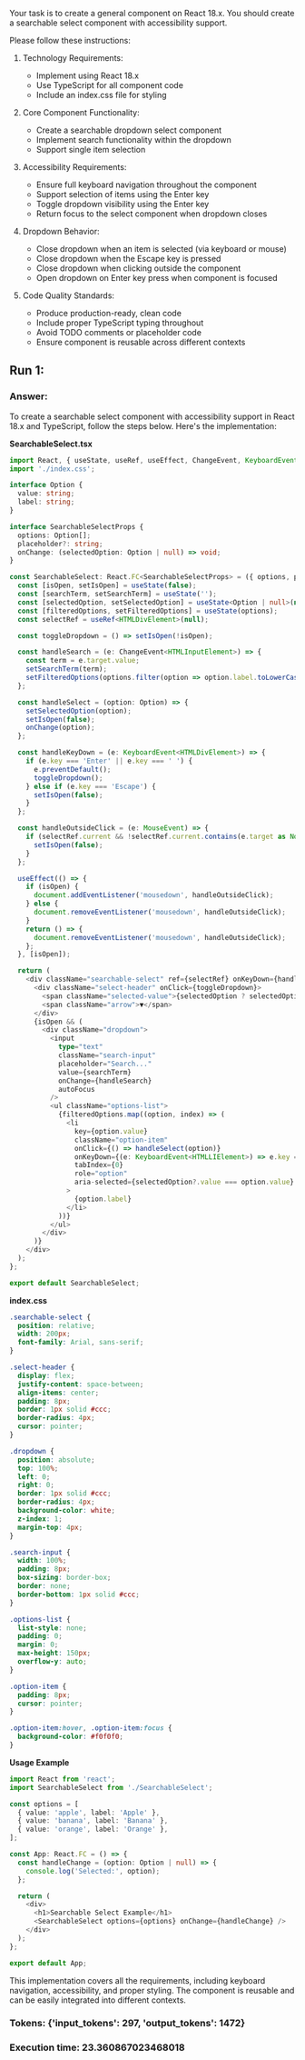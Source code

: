 Your task is to create a general component on React 18.x.
You should create a searchable select component with accessibility support.

Please follow these instructions:

1. Technology Requirements:
   - Implement using React 18.x
   - Use TypeScript for all component code
   - Include an index.css file for styling

2. Core Component Functionality:
   - Create a searchable dropdown select component
   - Implement search functionality within the dropdown
   - Support single item selection

3. Accessibility Requirements:
   - Ensure full keyboard navigation throughout the component
   - Support selection of items using the Enter key
   - Toggle dropdown visibility using the Enter key
   - Return focus to the select component when dropdown closes

4. Dropdown Behavior:
   - Close dropdown when an item is selected (via keyboard or mouse)
   - Close dropdown when the Escape key is pressed
   - Close dropdown when clicking outside the component
   - Open dropdown on Enter key press when component is focused

5. Code Quality Standards:
   - Produce production-ready, clean code
   - Include proper TypeScript typing throughout
   - Avoid TODO comments or placeholder code
   - Ensure component is reusable across different contexts
## Run 1:
### Answer:
To create a searchable select component with accessibility support in React 18.x and TypeScript, follow the steps below. Here's the implementation:

**SearchableSelect.tsx**

```typescript
import React, { useState, useRef, useEffect, ChangeEvent, KeyboardEvent, FocusEvent } from 'react';
import './index.css';

interface Option {
  value: string;
  label: string;
}

interface SearchableSelectProps {
  options: Option[];
  placeholder?: string;
  onChange: (selectedOption: Option | null) => void;
}

const SearchableSelect: React.FC<SearchableSelectProps> = ({ options, placeholder = 'Select an option', onChange }) => {
  const [isOpen, setIsOpen] = useState(false);
  const [searchTerm, setSearchTerm] = useState('');
  const [selectedOption, setSelectedOption] = useState<Option | null>(null);
  const [filteredOptions, setFilteredOptions] = useState(options);
  const selectRef = useRef<HTMLDivElement>(null);

  const toggleDropdown = () => setIsOpen(!isOpen);

  const handleSearch = (e: ChangeEvent<HTMLInputElement>) => {
    const term = e.target.value;
    setSearchTerm(term);
    setFilteredOptions(options.filter(option => option.label.toLowerCase().includes(term.toLowerCase())));
  };

  const handleSelect = (option: Option) => {
    setSelectedOption(option);
    setIsOpen(false);
    onChange(option);
  };

  const handleKeyDown = (e: KeyboardEvent<HTMLDivElement>) => {
    if (e.key === 'Enter' || e.key === ' ') {
      e.preventDefault();
      toggleDropdown();
    } else if (e.key === 'Escape') {
      setIsOpen(false);
    }
  };

  const handleOutsideClick = (e: MouseEvent) => {
    if (selectRef.current && !selectRef.current.contains(e.target as Node)) {
      setIsOpen(false);
    }
  };

  useEffect(() => {
    if (isOpen) {
      document.addEventListener('mousedown', handleOutsideClick);
    } else {
      document.removeEventListener('mousedown', handleOutsideClick);
    }
    return () => {
      document.removeEventListener('mousedown', handleOutsideClick);
    };
  }, [isOpen]);

  return (
    <div className="searchable-select" ref={selectRef} onKeyDown={handleKeyDown} tabIndex={0}>
      <div className="select-header" onClick={toggleDropdown}>
        <span className="selected-value">{selectedOption ? selectedOption.label : placeholder}</span>
        <span className="arrow">▼</span>
      </div>
      {isOpen && (
        <div className="dropdown">
          <input
            type="text"
            className="search-input"
            placeholder="Search..."
            value={searchTerm}
            onChange={handleSearch}
            autoFocus
          />
          <ul className="options-list">
            {filteredOptions.map((option, index) => (
              <li
                key={option.value}
                className="option-item"
                onClick={() => handleSelect(option)}
                onKeyDown={(e: KeyboardEvent<HTMLLIElement>) => e.key === 'Enter' && handleSelect(option)}
                tabIndex={0}
                role="option"
                aria-selected={selectedOption?.value === option.value}
              >
                {option.label}
              </li>
            ))}
          </ul>
        </div>
      )}
    </div>
  );
};

export default SearchableSelect;
```

**index.css**

```css
.searchable-select {
  position: relative;
  width: 200px;
  font-family: Arial, sans-serif;
}

.select-header {
  display: flex;
  justify-content: space-between;
  align-items: center;
  padding: 8px;
  border: 1px solid #ccc;
  border-radius: 4px;
  cursor: pointer;
}

.dropdown {
  position: absolute;
  top: 100%;
  left: 0;
  right: 0;
  border: 1px solid #ccc;
  border-radius: 4px;
  background-color: white;
  z-index: 1;
  margin-top: 4px;
}

.search-input {
  width: 100%;
  padding: 8px;
  box-sizing: border-box;
  border: none;
  border-bottom: 1px solid #ccc;
}

.options-list {
  list-style: none;
  padding: 0;
  margin: 0;
  max-height: 150px;
  overflow-y: auto;
}

.option-item {
  padding: 8px;
  cursor: pointer;
}

.option-item:hover, .option-item:focus {
  background-color: #f0f0f0;
}
```

**Usage Example**

```typescript
import React from 'react';
import SearchableSelect from './SearchableSelect';

const options = [
  { value: 'apple', label: 'Apple' },
  { value: 'banana', label: 'Banana' },
  { value: 'orange', label: 'Orange' },
];

const App: React.FC = () => {
  const handleChange = (option: Option | null) => {
    console.log('Selected:', option);
  };

  return (
    <div>
      <h1>Searchable Select Example</h1>
      <SearchableSelect options={options} onChange={handleChange} />
    </div>
  );
};

export default App;
```

This implementation covers all the requirements, including keyboard navigation, accessibility, and proper styling. The component is reusable and can be easily integrated into different contexts.

### Tokens: {'input_tokens': 297, 'output_tokens': 1472}
### Execution time: 23.360867023468018
